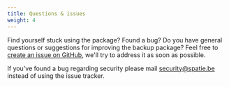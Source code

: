 ```yaml
---
title: Questions & issues
weight: 4
---
```


Find yourself stuck using the package? Found a bug? Do you have general questions or suggestions for improving the backup package? Feel free to [create an issue on GitHub](https://github.com/spatie/image/issues), we'll try to address it as soon as possible.

If you've found a bug regarding security please mail [security@spatie.be](mailto:freek@spatie.be) instead of using the issue tracker.
